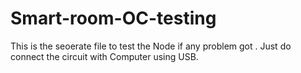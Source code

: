 # Smart-room-OC-testing
 This is the seoerate file to test the Node if any problem got . Just do connect the circuit with Computer using USB.
